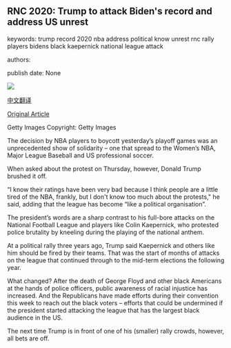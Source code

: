 ## RNC 2020: Trump to attack Biden's record and address US unrest

keywords: trump record 2020 nba address political know unrest rnc rally players bidens black kaepernick national league attack

authors: 

publish date: None

![](https://m.files.bbci.co.uk/modules/bbc-morph-news-waf-page-meta/4.1.3/bbc_news_logo.png)

[中文翻译](RNC%202020%3A%20Trump%20to%20attack%20Biden%27s%20record%20and%20address%20US%20unrest_zh.md)

[Original Article](https://www.bbc.com/news/live/election-us-2020-53897134)

Getty Images Copyright: Getty Images

The decision by NBA players to boycott yesterday’s playoff games was an unprecedented show of solidarity – one that spread to the Women’s NBA, Major League Baseball and US professional soccer.

When asked about the protest on Thursday, however, Donald Trump brushed it off.

“I know their ratings have been very bad because I think people are a little tired of the NBA, frankly, but I don't know too much about the protests," he said, adding that the league has become “like a political organisation”.

The president’s words are a sharp contrast to his full-bore attacks on the National Football League and players like Colin Kaepernick, who protested police brutality by kneeling during the playing of the national anthem.

At a political rally three years ago, Trump said Kaepernick and others like him should be fired by their teams. That was the start of months of attacks on the league that continued through to the mid-term elections the following year.

What changed? After the death of George Floyd and other black Americans at the hands of police officers, public awareness of racial injustice has increased. And the Republicans have made efforts during their convention this week to reach out the black voters – efforts that could be undermined if the president started attacking the league that has the largest black audience in the US.

The next time Trump is in front of one of his (smaller) rally crowds, however, all bets are off.